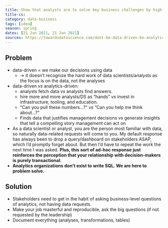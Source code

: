 ```yaml
---
title: Show that analysts are to solve key business challenges by high-quality well-documented work
title-cs: 
category: data-business
tags: [idea]
season: spring
dates: [21 Jun 2021, 21 Jun 2021]
sources: https://towardsdatascience.com/dont-be-data-driven-be-analytics-driven-74cbb0518640
---
```


## Problem
* data-driven = we make our decisions using data
	* -> it doesn’t recognize the hard work of data scientists/analysts as the focus is on the data, not the analyses
* data-driven *vs* analytics-driven:
	- analysts fetch data *vs* analysts find answers.
	- hire more and more analysts/DS as “hands” *vs* invest in infrastructure, tooling, and education.
	- “Can you pull these numbers…?” *vs* “Can you help me think about…?”
	- Finds data that justifies management decisions *vs* generate insights that tell a compelling story management can act on
* As a data scientist or analyst, you are the person most familiar with data, so naturally data-related requests will come to you. My default response has always been to drop a query/dashboard on stakeholders ASAP, which I’d promptly forget about. But then I’d have to repeat the work the next time I was asked. **Plus, this sort of ad-hoc response just reinforces the perception that your relationship with decision-makers is purely transactional.**
* **Analytics organizations don’t exist to write SQL. We are here to problem solve.**

## Solution
* Stakeholders need to get in the habit of asking business-level questions of analytics, not having data requests.
* Make your job masterful and reproducible, ask the big questions (if not requested by the leadership)
* Document everything (analyses, transformations, tables)